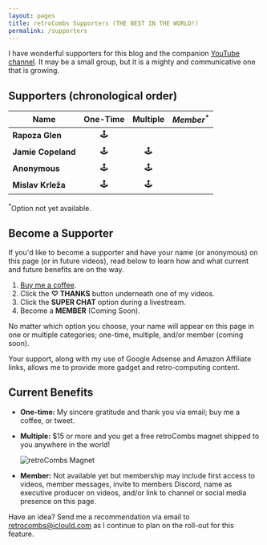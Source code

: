 ```yaml
---
layout: pages
title: retroCombs Supporters (THE BEST IN THE WORLD!)
permalink: /supporters
---
```


<!--
img class="category" src="http://www.stevencombs.com/images/design/about.svg" width="20%" />
-->

I have wonderful supporters for this blog and the companion [YouTube channel](https://www.youtube.com/stevencombs). It may be a small group, but it is a mighty and communicative one that is growing.

## Supporters (chronological order)

**Name**           | **One-Time** |  **Multiple**  | *Member*<sup>*</sup>
---------------|:--------:|:----------:|:-----:
**Rapoza Glen**    |    🕹️    |          |
**Jamie Copeland** |    🕹️    |    🕹️   |
**Anonymous** | 🕹️    |    🕹️   |
**Mislav Krleža**  |    🕹️    | 🕹️ |

<sup>*</sup>Option not yet available.

## Become a Supporter

If you'd like to become a supporter and have your name (or anonymous) on this page (or in future videos), read below to learn how and what current and future benefits are on the way.

1. [Buy me a coffee](https://www.buymeacoffee.com/retrocombs).
2. Click the **♡ THANKS** button underneath one of my videos.
3. Click the **SUPER CHAT** option during a livestream.
4. Become a **MEMBER** (Coming Soon).

No matter which option you choose, your name will appear on this page in one or multiple categories; one-time, multiple, and/or member (coming soon).

Your support, along with my use of Google Adsense and Amazon Affiliate links, allows me to provide more gadget and retro-computing content.

## Current Benefits

- **One-time:** My sincere gratitude and thank you via email; buy me a coffee, or tweet.
- **Multiple:** $15 or more and you get a free retroCombs magnet shipped to you anywhere in the world!

    ![retroCombs Magnet](https://www.stevencombs.com/images/design/magnet.png)

- **Member:** Not available yet but membership may include first access to videos, member messages, invite to members Discord, name as executive producer on videos, and/or link to channel or social media presence on this page.

Have an idea? Send me a recommendation via email to <retrocombs@iclould.com> as I continue to plan on the roll-out for this feature.